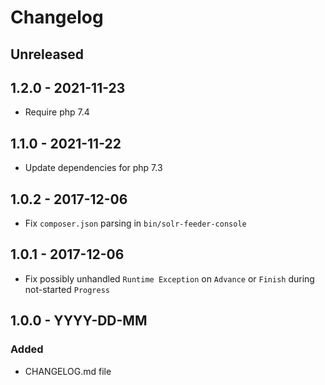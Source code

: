 # Changelog

<!-- There is always Unreleased section on the top. Subsections (Added, Changed, Fixed, Removed) should be added as needed. -->
## Unreleased

## 1.2.0 - 2021-11-23
- Require php 7.4

## 1.1.0 - 2021-11-22
- Update dependencies for php 7.3

## 1.0.2 - 2017-12-06
- Fix `composer.json` parsing in `bin/solr-feeder-console`

## 1.0.1 - 2017-12-06
- Fix possibly unhandled `Runtime Exception` on `Advance` or `Finish` during not-started `Progress`

## 1.0.0 - YYYY-DD-MM
### Added
- CHANGELOG.md file
